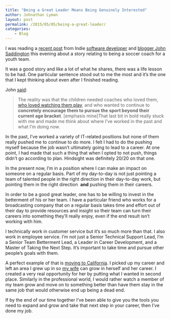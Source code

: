 ```yaml
---
title: "Being a Great Leader Means Being Genuinely Interested"
author: Johnathan Lyman
layout: post
permalink: /2015/05/05/being-a-great-leader/
categories:
    - Blog
---
```


I was reading a [recent post](http://john.do/children-over-soccer/) from Indie [software developer](//desk.pm) and [blogger John Saddington](//john.do) this evening about a story relating to being a soccer coach for a youth team.

It was a good story and like a lot of what he shares, there was a life lesson to be had. One particular sentence stood out to me the most and it’s the one that I kept thinking about even after I finished reading.

John [said](http://john.do/children-over-soccer/):

> The reality was that the children needed coaches who loved them,&nbsp; [who loved watching them play](http://john.do/love-play/), and who wanted to continue to **concretely encourage them to pursue the sport beyond their current age bracket**. [emphasis mine]That last bit in bold really stuck with me and made me think about where I’ve worked in the past and what I’m doing now.

In the past, I’ve worked a variety of IT-related positions but none of them really pushed me to continue to do more. I felt I had to do the pushing myself because the job wasn’t ultimately going to lead to a career. At one point, I had made that such a thing that when I opted to not push, things didn’t go according to plan. Hindsight was definitely 20/20 on that one.

In the present now, I’m in a position where I can make an impact on someone on a regular basis. Part of my day-to-day is not just pointing a team of talented people in the right direction in their day-to-day work, but pointing them in the right direction&nbsp; **and** pushing them in their careers.

In order to be a good great leader, one has to be willing to invest in the betterment of his or her team. I have a particular friend who works for a broadcasting company that on a regular basis takes time and effort out of their day to provide resources and insight so their team can turn their careers into something they’ll really enjoy, even if the end result isn’t working with him.

I technically work in customer service but it’s so much more than that. I also work in employee service. I’m not just a Senior Technical Support Lead, I’m a Senior Team Betterment Lead, a Leader&nbsp;in Career Development, and a Master of Taking the Next Step. It’s important to take time and pursue other people’s goals with them.

A perfect example of that is [moving to California](http://johnathanlyman.com/p/moving-to-cali/). I picked up my career and left an area I grew up in so [my wife](http://johnathanlyman.com/p/my-support/) can grow in herself and her career. I created a very real opportunity for her by putting what I wanted in second place. Similarly in the professional world, I would rather watch a member of my team grow and move on to something better than have them stay in the same job that would otherwise end up being a dead end.

If by the end of our time together I’ve been able to give you the tools you need to expand and grow and take that next step in your career, then I’ve done my job.

&nbsp;

